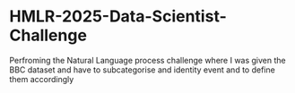 # HMLR-2025-Data-Scientist-Challenge
Perfroming the Natural Language process challenge where I was given the BBC dataset and have to subcategorise and identity event and to define them accordingly
